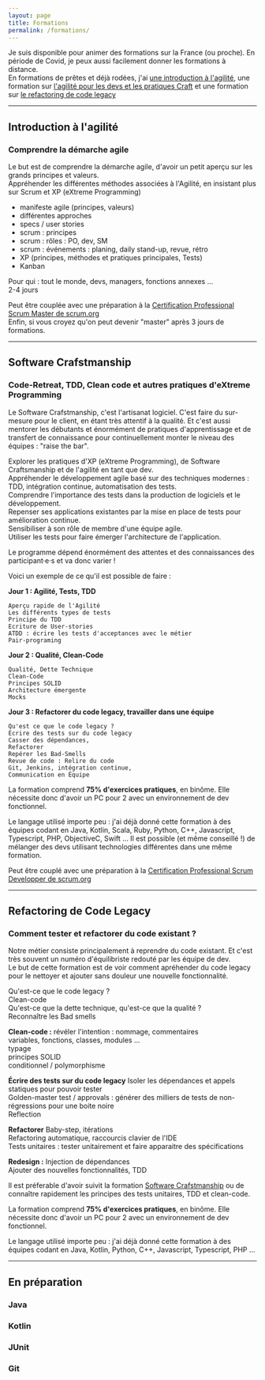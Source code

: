 ```yaml
---
layout: page
title: Formations
permalink: /formations/
---
```


Je suis disponible pour animer des formations sur la France (ou proche). 
En période de Covid, je peux aussi facilement donner les formations à distance.  
En formations de prêtes et déjà rodées, j'ai [une introduction à l'agilité](#introduction--lagilit), une formation sur
[l'agilité pour les devs et les pratiques Craft](#software-crafstmanship) et une formation sur [le refactoring de code legacy](#refactoring-de-code-legacy)

------
## Introduction à l'agilité
### Comprendre la démarche agile
Le but est de comprendre la démarche agile, d'avoir un petit aperçu sur les grands principes et valeurs.  
Appréhender les différentes méthodes associées à l'Agilité, en insistant plus sur Scrum et XP (eXtreme Programming)

* manifeste agile (principes, valeurs)
* différentes approches
* specs / user stories
* scrum : principes
* scrum : rôles : PO, dev, SM
* scrum : événements : planing, daily stand-up, revue, rétro
* XP (principes, méthodes et pratiques principales, Tests)
* Kanban

Pour qui : tout le monde, devs, managers, fonctions annexes ...  
2-4 jours

Peut être couplée avec une préparation à la [Certification Professional Scrum Master de scrum.org](https://www.scrum.org/professional-scrum-certifications/professional-scrum-master-assessments)  
Enfin, si vous croyez qu'on peut devenir "master" après 3 jours de formations.

------
## Software Crafstmanship 
### Code-Retreat, TDD, Clean code et autres pratiques d'eXtreme Programming

Le Software Crafstmanship, c'est l'artisanat logiciel. C'est faire du sur-mesure pour le client, en étant très attentif à la qualité. Et c'est aussi mentorer les débutants et énormément de pratiques d'apprentissage et de transfert de connaissance pour continuellement monter le niveau des équipes : "raise the bar".

Explorer les pratiques d'XP (eXtreme Programming), de Software Craftsmanship et de l'agilité en tant que dev.  
Appréhender le développement agile basé sur des techniques modernes : TDD, intégration continue, automatisation des tests.  
Comprendre l'importance des tests dans la production de logiciels et le développement.  
Repenser ses applications existantes par la mise en place de tests pour amélioration continue.  
Sensibiliser à son rôle de membre d'une équipe agile.  
Utiliser les tests pour faire émerger l'architecture de l'application.  


Le programme dépend énormément des attentes et des connaissances des participant·e·s et va donc varier !  

Voici un exemple de ce qu'il est possible de faire : 

**Jour 1 : Agilité, Tests, TDD**

    Aperçu rapide de l'Agilité
    Les différents types de tests
    Principe du TDD
    Ecriture de User-stories
    ATDD : écrire les tests d'acceptances avec le métier
    Pair-programing

**Jour 2 : Qualité, Clean-Code**     
    
    Qualité, Dette Technique
    Clean-Code
    Principes SOLID
    Architecture émergente 
    Mocks
             
**Jour 3 : Refactorer du code legacy, travailler dans une équipe**

    Qu'est ce que le code legacy ?
    Écrire des tests sur du code legacy
    Casser des dépendances, 
    Refactorer
    Repérer les Bad-Smells
    Revue de code : Relire du code
    Git, Jenkins, intégration continue,
    Communication en Équipe


La formation comprend **75% d'exercices pratiques**, en binôme. Elle nécessite donc d'avoir un PC pour 2 avec un environnement de dev fonctionnel.
  
Le langage utilisé importe peu : j'ai déjà donné cette formation à des équipes codant en Java, Kotlin, Scala, Ruby, Python, C++, Javascript, Typescript, PHP, ObjectiveC, Swift ... Il est possible (et même conseillé !) de mélanger des devs utilisant technologies différentes dans une même formation. 

Peut être couplé avec une préparation à la [Certification Professional Scrum Developper de scrum.org](https://www.scrum.org/professional-scrum-developer-certification)


------
## Refactoring de Code Legacy 
### Comment tester et refactorer du code existant ?
Notre métier consiste principalement à reprendre du code existant. Et c'est très souvent un numéro d'équilibriste redouté par les équipe de dev.    
Le but de cette formation est de voir comment apréhender du code legacy pour le nettoyer et ajouter sans douleur une nouvelle fonctionnalité.  


Qu'est-ce que le code legacy ?    
Clean-code  
Qu'est-ce que la dette technique, qu'est-ce que la qualité ?    
Reconnaître les Bad smells  

**Clean-code :**
    révéler l'intention : nommage, commentaires  
    variables, fonctions, classes, modules ...  
    typage  
    principes SOLID  
    conditionnel / polymorphisme  

**Écrire des tests sur du code legacy**
    Isoler les dépendances et appels statiques pour pouvoir tester    
    Golden-master test / approvals : générer des milliers de tests de non-régressions pour une boite noire  
    Reflection  

**Refactorer**
    Baby-step, itérations  
    Refactoring automatique, raccourcis clavier de l'IDE  
    Tests unitaires : tester unitairement et faire apparaitre des spécifications  

**Redesign :**
    Injection de dépendances  
    Ajouter des nouvelles fonctionnalités, TDD  


Il est préferable d'avoir suivit la formation [Software Crafstmanship](#software-crafstmanship) ou de connaître rapidement les principes des tests unitaires, TDD et clean-code.  

La formation comprend **75% d'exercices pratiques**, en binôme. Elle nécessite donc d'avoir un PC pour 2 avec un environnement de dev fonctionnel.
  
Le langage utilisé importe peu : j'ai déjà donné cette formation à des équipes codant en Java, Kotlin, Python, C++, Javascript, Typescript, PHP ...  

------
## En préparation
### Java
### Kotlin
### JUnit
### Git
